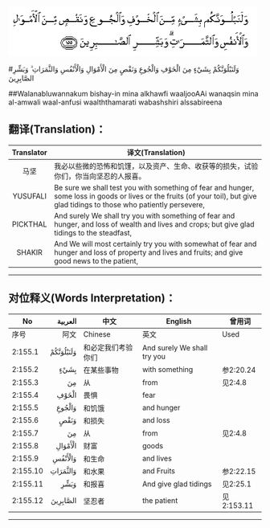 ![002:155](images/002_155.gif)

#وَلَنَبْلُوَنَّكُمْ بِشَيْءٍ مِنَ الْخَوْفِ وَالْجُوعِ وَنَقْصٍ مِنَ الْأَمْوَالِ وَالْأَنْفُسِ وَالثَّمَرَاتِ ۗ وَبَشِّرِ الصَّابِرِينَ 

##Walanabluwannakum bishay-in mina alkhawfi waaljooAAi wanaqsin mina al-amwali waal-anfusi waalththamarati wabashshiri alssabireena 

## 翻译(Translation)：

| Translator | 译文(Translation)                                            |
| :--------: | ------------------------------------------------------------ |
|    马坚    | 我必以些微的恐怖和饥馑，以及资产、生命、收获等的损失，试验你们，你当向坚忍的人报喜。 |
|  YUSUFALI  | Be sure we shall test you with something of fear and hunger, some loss in goods or lives or the fruits (of your toil), but give glad tidings to those who patiently persevere, |
|  PICKTHAL  | And surely We shall try you with something of fear and hunger, and loss of wealth and lives and crops; but give glad tidings to the steadfast, |
|   SHAKIR   | And We will most certainly try you with somewhat of fear and hunger and loss of property and lives and fruits; and give good news to the patient, |

---

## 对位释义(Words Interpretation)：

| No       |   العربية | 中文               | English                     | 曾用词     |
| -------- | --------: | ------------------ | --------------------------- | ---------- |
| 序号     |      阿文 | Chinese            | 英文                        | Used       |
| 2:155.1  | وَلَنَبْلُوَنَّكُمْ | 和必定我们考验你们 | And surely We shall try you |            |
| 2:155.2  |      بِشَيْءٍ | 在某些事物         | with something              | 参2:20.24  |
| 2:155.3  |        مِنَ | 从                 | from                        | 见2:4.8    |
| 2:155.4  |     الْخَوْفِ | 畏惧               | fear                        |            |
| 2:155.5  |    وَالْجُوعِ | 和饥饿             | and hunger                  |            |
| 2:155.6  |      وَنَقْصٍ | 和损失             | and loss                    |            |
| 2:155.7  |        مِنَ | 从                 | from                        | 见2:4.8    |
| 2:155.8  |   الْأَمْوَالِ | 财富               | goods                       |            |
| 2:155.9  |   وَالْأَنْفُسِ | 和生命             | and lives                   |            |
| 2:155.10 |  وَالثَّمَرَاتِ | 和水果             | and Fruits                  | 参2:22.15  |
| 2:155.11 |      وَبَشِّرِ | 和报喜             | And give glad tidings       | 见2:25.1   |
| 2:155.12 |  الصَّابِرِينَ | 坚忍者             | the patient                 | 见2:153.11 |

---


